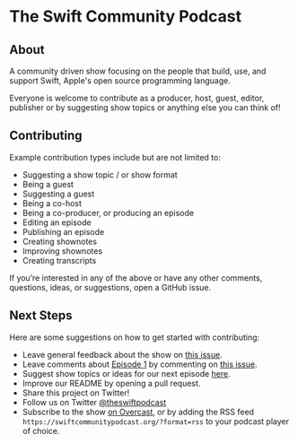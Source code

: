 # The Swift Community Podcast

## About

A community driven show focusing on the people that build, use, and support Swift, Apple's open source programming language.

Everyone is welcome to contribute as a producer, host, guest, editor, publisher or by suggesting show topics or anything else you can think of!

## Contributing

Example contribution types include but are not limited to:

- Suggesting a show topic / or show format
- Being a guest
- Suggesting a guest
- Being a co-host
- Being a co-producer, or producing an episode
- Editing an episode
- Publishing an episode
- Creating shownotes
- Improving shownotes
- Creating transcripts

If you’re interested in any of the above or have any other comments, questions, ideas, or suggestions, open a GitHub issue.

## Next Steps

Here are some suggestions on how to get started with contributing:

- Leave general feedback about the show on [this issue](https://github.com/SwiftCommunityPodcast/podcast/issues/3).
- Leave comments about [Episode 1](https://www.swiftcommunitypodcast.org) by commenting on [this issue](https://github.com/SwiftCommunityPodcast/podcast/issues/1).
- Suggest show topics or ideas for our next episode [here](https://github.com/SwiftCommunityPodcast/podcast/issues/2).
- Improve our README by opening a pull request.
- Share this project on Twitter!
- Follow us on Twitter [@theswiftpodcast](https://twitter.com/theswiftpodcast)
- Subscribe to the show [on Overcast](https://overcast.fm/p1065244-3zhoR6), or by adding the RSS feed `https://swiftcommunitypodcast.org/?format=rss` to your podcast player of choice.
